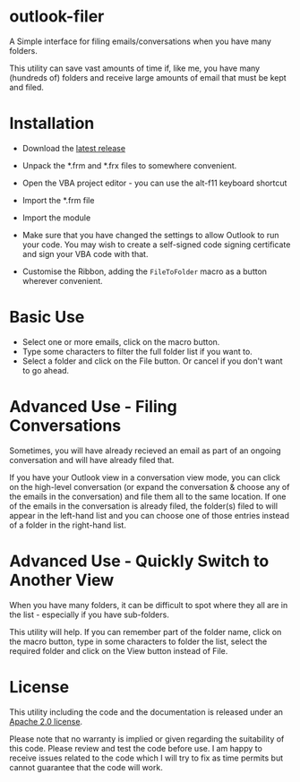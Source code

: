 # outlook-filer
A Simple interface for filing emails/conversations when you have many folders.

This utility can save vast amounts of time if, like me, you have many (hundreds of) folders and receive large amounts of email that must be kept and filed.

# Installation
 - Download the [latest release](https://github.com/CAVX/outlook-filer/releases/latest)
 - Unpack the *.frm and *.frx files to somewhere convenient.
 - Open the VBA project editor - you can use the alt-f11 keyboard shortcut
 - Import the *.frm file
 - Import the module

 - Make sure that you have changed the settings to allow Outlook to run your code. 
   You may wish to create a self-signed code signing certificate and sign your VBA code with that.
 - Customise the Ribbon, adding the ```FileToFolder``` macro as a button wherever convenient.

# Basic Use
 - Select one or more emails, click on the macro button.
 - Type some characters to filter the full folder list if you want to.
 - Select a folder and click on the File button. Or cancel if you don't want to go ahead.

# Advanced Use - Filing Conversations
Sometimes, you will have already recieved an email as part of an ongoing conversation and will have already filed that.

If you have your Outlook view in a conversation view mode, you can click on the high-level conversation (or expand the conversation & choose any of the emails in the conversation) and file them all to the same location. If one of the emails in the conversation is already filed, the folder(s) filed to will appear in the left-hand list and you can choose one of those entries instead of a folder in the right-hand list.

# Advanced Use - Quickly Switch to Another View
When you have many folders, it can be difficult to spot where they all are in the list - especially if you have sub-folders.

This utility will help. If you can remember part of the folder name, click on the macro button, type in some characters to folder the list, select the required folder and click on the View button instead of File.

# License
This utility including the code and the documentation is released under an [Apache 2.0 license](https://github.com/TotallyInformation/outlook-filer/blob/master/LICENSE).

Please note that no warranty is implied or given regarding the suitability of this code. Please review and test the code before use. I am happy to receive issues related to the code which I will try to fix as time permits but cannot guarantee that the code will work.
